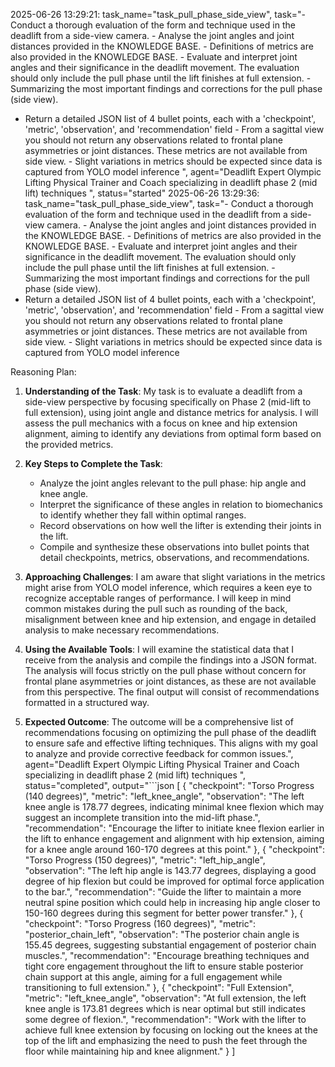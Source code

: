 2025-06-26 13:29:21: task_name="task_pull_phase_side_view", task="- Conduct a thorough evaluation of the form and technique used in the deadlift from a side-view camera. - Analyse the joint angles and joint distances provided in the KNOWLEDGE BASE. - Definitions of metrics are also provided in the KNOWLEDGE BASE. - Evaluate and interpret joint angles and their significance in the deadlift movement. The evaluation should only include the pull phase until the lift finishes at full extension. - Summarizing the most important findings and corrections for the pull phase (side view).
- Return a detailed JSON list of 4 bullet points, each with a 'checkpoint', 'metric', 'observation', and 'recommendation' field - From a sagittal view you should not return any observations related to frontal plane asymmetries or joint distances. These metrics are not available from side view. - Slight variations in metrics should be expected since data is captured from YOLO model inference
", agent="Deadlift Expert Olympic Lifting Physical Trainer and Coach specializing in deadlift phase 2 (mid lift) techniques
", status="started"
2025-06-26 13:29:36: task_name="task_pull_phase_side_view", task="- Conduct a thorough evaluation of the form and technique used in the deadlift from a side-view camera. - Analyse the joint angles and joint distances provided in the KNOWLEDGE BASE. - Definitions of metrics are also provided in the KNOWLEDGE BASE. - Evaluate and interpret joint angles and their significance in the deadlift movement. The evaluation should only include the pull phase until the lift finishes at full extension. - Summarizing the most important findings and corrections for the pull phase (side view).
- Return a detailed JSON list of 4 bullet points, each with a 'checkpoint', 'metric', 'observation', and 'recommendation' field - From a sagittal view you should not return any observations related to frontal plane asymmetries or joint distances. These metrics are not available from side view. - Slight variations in metrics should be expected since data is captured from YOLO model inference


Reasoning Plan:
1. **Understanding of the Task**: My task is to evaluate a deadlift from a side-view perspective by focusing specifically on Phase 2 (mid-lift to full extension), using joint angle and distance metrics for analysis. I will assess the pull mechanics with a focus on knee and hip extension alignment, aiming to identify any deviations from optimal form based on the provided metrics. 

2. **Key Steps to Complete the Task**: 
   - Analyze the joint angles relevant to the pull phase: hip angle and knee angle. 
   - Interpret the significance of these angles in relation to biomechanics to identify whether they fall within optimal ranges. 
   - Record observations on how well the lifter is extending their joints in the lift. 
   - Compile and synthesize these observations into bullet points that detail checkpoints, metrics, observations, and recommendations. 

3. **Approaching Challenges**: I am aware that slight variations in the metrics might arise from YOLO model inference, which requires a keen eye to recognize acceptable ranges of performance. I will keep in mind common mistakes during the pull such as rounding of the back, misalignment between knee and hip extension, and engage in detailed analysis to make necessary recommendations.

4. **Using the Available Tools**: I will examine the statistical data that I receive from the analysis and compile the findings into a JSON format. The analysis will focus strictly on the pull phase without concern for frontal plane asymmetries or joint distances, as these are not available from this perspective. The final output will consist of recommendations formatted in a structured way. 

5. **Expected Outcome**: The outcome will be a comprehensive list of recommendations focusing on optimizing the pull phase of the deadlift to ensure safe and effective lifting techniques. This aligns with my goal to analyze and provide corrective feedback for common issues.", agent="Deadlift Expert Olympic Lifting Physical Trainer and Coach specializing in deadlift phase 2 (mid lift) techniques
", status="completed", output="```json
[
    {
        "checkpoint": "Torso Progress (140 degrees)",
        "metric": "left_knee_angle",
        "observation": "The left knee angle is 178.77 degrees, indicating minimal knee flexion which may suggest an incomplete transition into the mid-lift phase.",
        "recommendation": "Encourage the lifter to initiate knee flexion earlier in the lift to enhance engagement and alignment with hip extension, aiming for a knee angle around 160-170 degrees at this point."
    },
    {
        "checkpoint": "Torso Progress (150 degrees)",
        "metric": "left_hip_angle",
        "observation": "The left hip angle is 143.77 degrees, displaying a good degree of hip flexion but could be improved for optimal force application to the bar.",
        "recommendation": "Guide the lifter to maintain a more neutral spine position which could help in increasing hip angle closer to 150-160 degrees during this segment for better power transfer."
    },
    {
        "checkpoint": "Torso Progress (160 degrees)",
        "metric": "posterior_chain_left",
        "observation": "The posterior chain angle is 155.45 degrees, suggesting substantial engagement of posterior chain muscles.",
        "recommendation": "Encourage breathing techniques and tight core engagement throughout the lift to ensure stable posterior chain support at this angle, aiming for a full engagement while transitioning to full extension."
    },
    {
        "checkpoint": "Full Extension",
        "metric": "left_knee_angle",
        "observation": "At full extension, the left knee angle is 173.81 degrees which is near optimal but still indicates some degree of flexion.",
        "recommendation": "Work with the lifter to achieve full knee extension by focusing on locking out the knees at the top of the lift and emphasizing the need to push the feet through the floor while maintaining hip and knee alignment."
    }
]
```"
